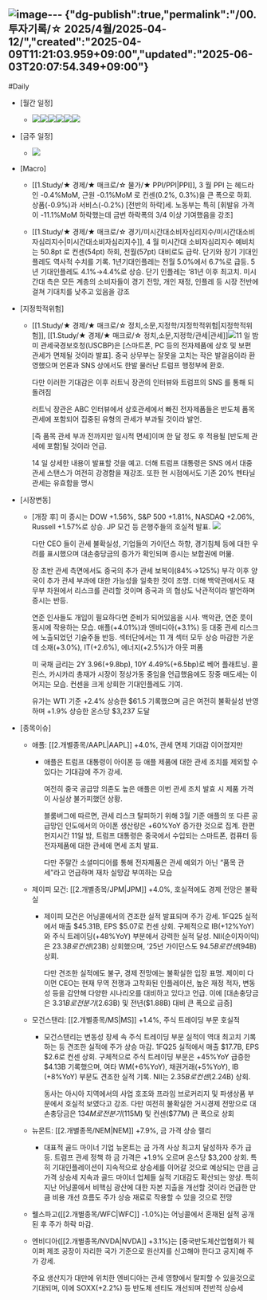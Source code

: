 ![image](https://github.com/user-attachments/assets/e6e996a0-5ec5-41c2-8cdb-5b32b431101d)---
{"dg-publish":true,"permalink":"/00.투자기록/☆ 2025/4월/2025-04-12/","created":"2025-04-09T11:21:03.959+09:00","updated":"2025-06-03T20:07:54.349+09:00"}
---

#Daily 


- [월간 일정]
	- ![](/img/user/attachments/Pasted%20image%2020250328104947.png)![](/img/user/attachments/Pasted%20image%2020250411150857.png)![](/img/user/attachments/Pasted%20image%2020250326131419.png)![](/img/user/attachments/Pasted%20image%2020250326131350.png)![](/img/user/attachments/Pasted%20image%2020250331141952.png)![](/img/user/attachments/Pasted%20image%2020250402141902.png)

- [금주 일정]
	- ![](/img/user/attachments/Pasted%20image%2020250411150817.png)
		






- [Macro]
	- [[1.Study/★ 경제/★ 매크로/☆ 물가/★ PPI/PPI\|PPI]], 3 월 PPI 는 헤드라인 -0.4%MoM, 근원 -0.1%MoM 로 컨센(0.2%, 0.3%)을 큰 폭으로 하회. 상품(-0.9%)과 서비스(-0.2%) [전반의 하락]세. 노동부는 특히 [휘발유 가격이 -11.1%MoM 하락했는데 금번 하락폭의 3/4 이상 기여했음을 강조]
	  
	- [[1.Study/★ 경제/★ 매크로/☆ 경기/미시간대소비자심리지수/미시간대소비자심리지수\|미시간대소비자심리지수]], 4 월 미시간대 소비자심리지수 예비치는 50.8pt 로 컨센(54pt) 하회, 전월(57pt) 대비로도 급락. 단기와 장기 기대인플레도 역사적 수치를 기록. 1년기대인플레는 전월 5.0%에서 6.7%로 급등. 5년 기대인플레도 4.1%→4.4%로 상승. 단기 인플레는 ‘81년 이후 최고치. 미시간대 측은 모든 계층의 소비자들이 경기 전망, 개인 재정, 인플레 등 시장 전반에 걸쳐 기대치를 낮추고 있음을 강조







- [지정학적위험]
	- [[1.Study/★ 경제/★ 매크로/☆ 정치,소문,지정학/지정학적위험\|지정학적위험]], [[1.Study/★ 경제/★ 매크로/☆ 정치,소문,지정학/관세\|관세]]![](/img/user/attachments/Pasted%20image%2020250411150930.png)11 일 밤 미 관세국경보호청(USCBP)은 [스마트폰, PC 등의 전자제품에 상호 및 보편 관세가 면제될 것이라 발표]. 중국 상무부는 잘못을 고치는 작은 발걸음이라 환영했으며 언론과 SNS 상에서도 한발 물러난 트럼프 행정부에 환호. 
	  
	  다만 이러한 기대감은 이후 러트닉 장관의 인터뷰와 트럼프의 SNS 를 통해 되돌려짐 
	  
	  러트닉 장관은 ABC 인터뷰에서 상호관세에서 빠진 전자제품들은 반도체 품목 관세에 포함되어 집중된 유형의 관세가 부과될 것이라 발언. 
	  
	  [즉 품목 관세 부과 전까지만 일시적 면세]이며 한 달 정도 후 적용될 [반도체 관세에 포함]될 것이라 언급. 
	  
	  14 일 상세한 내용이 발표할 것을 예고. 더해 트럼프 대통령은 SNS 에서 대중 관세 스탠스가 여전히 강경함을 재강조. 또한 현 시점에서도 기존 20% 펜타닐 관세는 유효함을 명시





- [시장변동]
	- [개장 후] 미 증시는 DOW +1.56%, S&P 500 +1.81%, NASDAQ +2.06%, Russell +1.57%로 상승. JP 모건 등 은행주들의 호실적 발표. ![](/img/user/attachments/Pasted%20image%2020250414113217.png)
	  
	  다만 CEO 들이 관세 불확실성, 기업들의 가이던스 하향, 경기침체 등에 대한 우려를 표시했으며 대손충당금의 증가가 확인되며 증시는 보합권에 머묾. 
	  
	  장 초반 관세 측면에서도 중국의 추가 관세 보복이(84%→125%) 부각 이후 양국이 추가 관세 부과에 대한 가능성을 일축한 것이 조명. 더해 백악관에서도 재무부 차원에서 리스크를 관리할 것이며 중국과 의 협상도 낙관적이라 발언하며 증시는 반등. 
	  
	  연준 인사들도 개입이 필요하다면 준비가 되어있음을 시사. 백악관, 연준 풋이 동시에 작용하는 모습. 애플(+4.01%)과 엔비디아(+3.1%) 등 대중 관세 리스크에 노출되었던 기술주들 반등. 섹터단에서는 11 개 섹터 모두 상승 마감한 가운데 소재(+3.0%), IT(+2.6%), 에너지(+2.5%)가 아웃 퍼폼
	  
	  미 국채 금리는 2Y 3.96(+9.8bp), 10Y 4.49%(+6.5bp)로 베어 플래트닝. 콜린스, 카시카리 총재가 시장이 정상가동 중임을 언급했음에도 장중 매도세는 이어지는 모습. 컨센을 크게 상회한 기대인플레도 기여. 
	  
	  유가는 WTI 기준 +2.4% 상승한 $61.5 기록했으며 금은 여전히 불확실성 반영하며 +1.9% 상승한 온스당 $3,237 도달







- [종목이슈]
	- 애플: [[2.개별종목/AAPL\|AAPL]] +4.0%, 관세 면제 기대감 이어졌지만
		- 애플은 트럼프 대통령이 아이폰 등 애플 제품에 대한 관세 조치를 제외할 수 있다는 기대감에 주가 강세. 
		  
		  여전히 중국 공급망 의존도 높은 애플은 이번 관세 조치 발효 시 제품 가격이 사실상 불가피했던 상황. 
		  
		  블룸버그에 따르면, 관세 리스크 탈피하기 위해 3월 기준 애플의 또 다른 공급망인 인도에서의 아이폰 생산량은 +60%YoY 증가한 것으로 집계. 한편 현지시간 11일 밤, 트럼프 대통령은 중국에서 수입되는 스마트폰, 컴퓨터 등 전자제품에 대한 관세에 면세 조치 발표. 
		  
		  다만 주말간 소셜미디어를 통해 전자제품은 관세 예외가 아닌 “품목 관세”라고 언급하며 재차 실망감 부여하는 모습
		  
	- 제이피 모건: [[2.개별종목/JPM\|JPM]] +4.0%, 호실적에도 경제 전망은 불확실
		- 제이피 모건은 어닝콜에서의 견조한 실적 발표되며 주가 강세. 1FQ25 실적에서 매출 $45.31B, EPS $5.07로 컨센 상회. 구체적으로 IB(+12%YoY)와 주식 트레이딩(+48%YoY) 부분에서 강력한 실적 달성. NII(순이자이익)은 $23.3B로 컨센($23B) 상회했으며, ‘25년 가이던스도 $94.5B로 컨센($94B) 상회. 
		  
		  다만 견조한 실적에도 불구, 경제 전망에는 불확실한 입장 표명. 제이미 다이먼 CEO는 현재 무역 전쟁과 고착화된 인플레이션, 높은 재정 적자, 변동성 등을 감안해 다양한 시나리오를 대비하고 있다고 언급. 이에 [대손충당금은 $3.31B로 전분기($2.63B) 및 전년($1.88B) 대비 큰 폭으로 급증]
		  
	- 모건스탠리: [[2.개별종목/MS\|MS]] +1.4%, 주식 트레이딩 부문 호실적
		- 모건스탠리는 변동성 장세 속 주식 트레이딩 부문 실적이 역대 최고치 기록하는 등 견조한 실적에 주가 상승 마감. 1FQ25 실적에서 매출 $17.7B, EPS $2.6로 컨센 상회. 구체적으로 주식 트레이딩 부문은 +45%YoY 급증한 $4.13B 기록했으며, 여타 WM(+6%YoY), 채권거래(+5%YoY), IB (+8%YoY) 부문도 견조한 실적 기록. NII는 $2.35B로 컨센($2.24B) 상회. 
		  
		  동사는 아시아 지역에서의 사업 호조와 프라임 브로커리지 및 파생상품 부문에서 호실적 보였다고 강조. 다만 여전히 불확실한 거시경제 전망으로 대손충당금은 $134M로 전분기($115M) 및 컨센($77M) 큰 폭으로 상회
		  
	- 뉴몬트: [[2.개별종목/NEM\|NEM]] +7.9%, 금 가격 상승 랠리
		- 대표적 골드 마이너 기업 뉴몬트는 금 가격 사상 최고치 달성하자 주가 급등. 트럼프 관세 정책 하 금 가격은 +1.9% 오르며 온스당 $3,200 상회. 특히 기대인플레이션이 지속적으로 상승세를 이어갈 것으로 예상되는 만큼 금 가격 상승세 지속과 골드 마이너 업체들 실적 기대감도 확산되는 양상. 특히 지난 어닝콜에서 비핵심 광산에 대한 자본 지출을 개선할 것이라 언급한 만큼 비용 개선 흐름도 주가 상승 재료로 작용할 수 있을 것으로 전망
		  
	- 웰스파고([[2.개별종목/WFC\|WFC]] -1.0%)는 어닝콜에서 혼재된 실적 공개된 후 주가 하락 마감.
	  
	- 엔비디아([[2.개별종목/NVDA\|NVDA]] +3.1%)는 [중국반도체산업협회가 웨이퍼 제조 공장이 자리한 국가 기준으로 원산지를 신고해야 한다고 공지]해 주가 강세. 
	  
	  주요 생산지가 대만에 위치한 엔비디아는 관세 영향에서 탈피할 수 있을것으로 기대되며, 이에 SOXX(+2.2%) 등 반도체 센티도 개선되며 전반적 상승세
